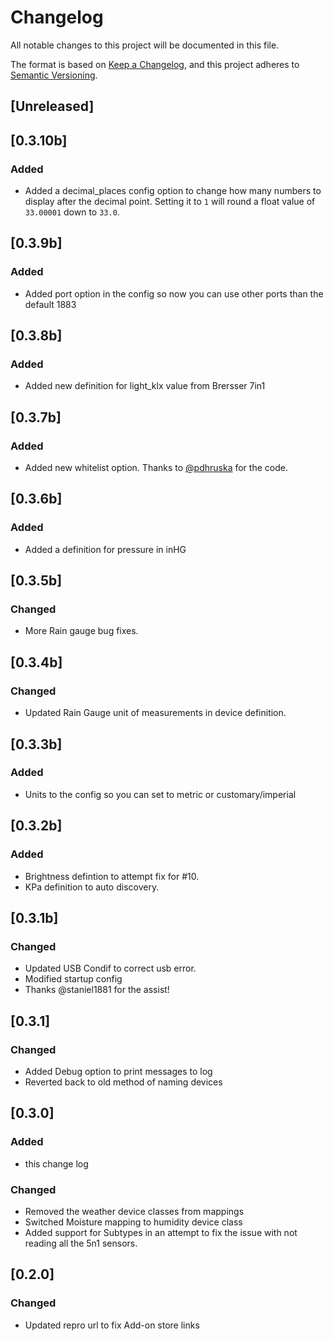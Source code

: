 # Changelog
All notable changes to this project will be documented in this file.

The format is based on [Keep a Changelog](https://keepachangelog.com/en/1.0.0/),
and this project adheres to [Semantic Versioning](https://semver.org/spec/v2.0.0.html).

## [Unreleased]

## [0.3.10b]
### Added
- Added a decimal_places config option to change how many numbers to display after the decimal point. Setting it to `1` will round a float value of `33.00001` down to `33.0`.

## [0.3.9b]
### Added
- Added port option in the config so now you can use other ports than the default 1883

## [0.3.8b]
### Added
- Added new definition for light_klx value from Brersser 7in1

## [0.3.7b]
### Added
- Added new whitelist option. Thanks to [@pdhruska](https://github.com/pdhruska) for the code.

## [0.3.6b]
### Added
- Added a definition for pressure in inHG 

## [0.3.5b]
### Changed
- More Rain gauge bug fixes. 

## [0.3.4b]
### Changed
- Updated Rain Gauge unit of measurements in device definition.

## [0.3.3b]
### Added
- Units to the config so you can set to metric or customary/imperial  

## [0.3.2b]
### Added
- Brightness defintion to attempt fix for #10. 
- KPa definition to auto discovery. 

## [0.3.1b]
### Changed
- Updated USB Condif to correct usb error. 
- Modified startup config
- Thanks @staniel1881 for the assist!

## [0.3.1]
### Changed
- Added Debug option to print messages to log
- Reverted back to old method of naming devices

## [0.3.0]
### Added
- this change log
### Changed
- Removed the weather device classes from mappings
- Switched Moisture mapping to humidity device class
- Added support for Subtypes in an attempt to fix the issue with not reading all the 5n1 sensors. 


## [0.2.0]
### Changed
- Updated repro url to fix Add-on store links
